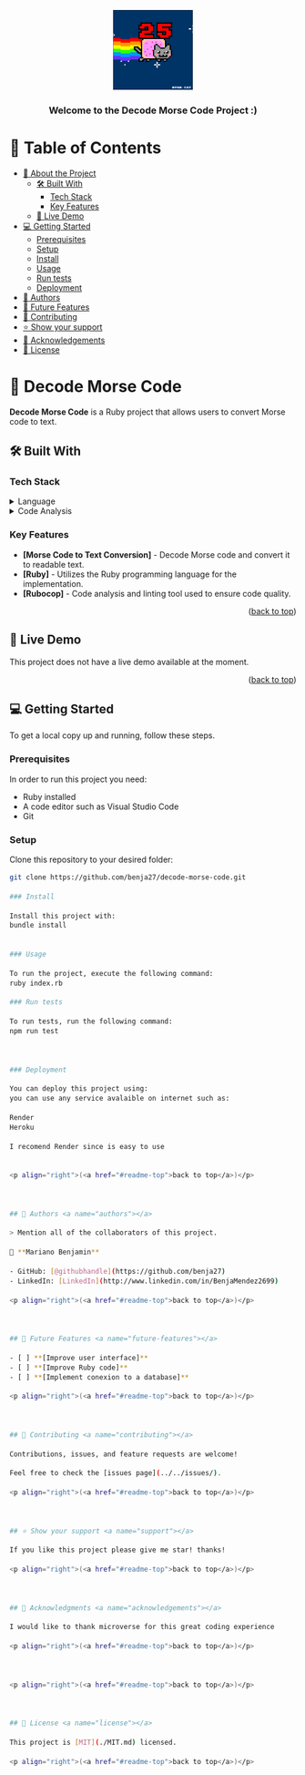 <a name="readme-top"></a>

<div align="center"> 
  <img src="nyan-cat-gif.webp" alt="logo" width="140"  height="auto" />
  <br/>

  <h3><b>Welcome to the Decode Morse Code Project :)</b></h3>

</div>



# 📗 Table of Contents

- [📖 About the Project](#about-project)
  - [🛠 Built With](#built-with)
    - [Tech Stack](#tech-stack)
    - [Key Features](#key-features)
  - [🚀 Live Demo](#live-demo)
- [💻 Getting Started](#getting-started)
  - [Prerequisites](#prerequisites)
  - [Setup](#setup)
  - [Install](#install)
  - [Usage](#usage)
  - [Run tests](#run-tests)
  - [Deployment](#deployment)
- [👥 Authors](#authors)
- [🔭 Future Features](#future-features)
- [🤝 Contributing](#contributing)
- [⭐️ Show your support](#support)
- [🙏 Acknowledgements](#acknowledgements)
- [📝 License](#license)



# 📖 Decode Morse Code <a name="about-project"></a>

**Decode Morse Code** is a Ruby project that allows users to convert Morse code to text.

## 🛠 Built With <a name="built-with"></a>

### Tech Stack <a name="tech-stack"></a>

<details>
  <summary>Language</summary>
  <ul>
    <li>Ruby</li>
  </ul>
</details>

<details>
  <summary>Code Analysis</summary>
  <ul>
    <li>Rubocop</li>
  </ul>
</details>



### Key Features <a name="key-features"></a>

<!-- > Describe between 1-3 key features of the application. -->

- **[Morse Code to Text Conversion]** - Decode Morse code and convert it to readable text.
- **[Ruby]** - Utilizes the Ruby programming language for the implementation.
- **[Rubocop]** - Code analysis and linting tool used to ensure code quality.

<p align="right">(<a href="#readme-top">back to top</a>)</p>



## 🚀 Live Demo <a name="live-demo"></a>

This project does not have a live demo available at the moment.

<p align="right">(<a href="#readme-top">back to top</a>)</p>



## 💻 Getting Started <a name="getting-started"></a>



To get a local copy up and running, follow these steps.

### Prerequisites

In order to run this project you need:
- Ruby installed
- A code editor such as Visual Studio Code
- Git


### Setup

Clone this repository to your desired folder:
```bash
git clone https://github.com/benja27/decode-morse-code.git  

### Install

Install this project with:
bundle install


### Usage

To run the project, execute the following command:
ruby index.rb

### Run tests

To run tests, run the following command:
npm run test



### Deployment

You can deploy this project using:
you can use any service avalaible on internet such as:

Render
Heroku

I recomend Render since is easy to use


<p align="right">(<a href="#readme-top">back to top</a>)</p>



## 👥 Authors <a name="authors"></a>

> Mention all of the collaborators of this project.

👤 **Mariano Benjamin**

- GitHub: [@githubhandle](https://github.com/benja27)
- LinkedIn: [LinkedIn](http://www.linkedin.com/in/BenjaMendez2699)

<p align="right">(<a href="#readme-top">back to top</a>)</p>



## 🔭 Future Features <a name="future-features"></a>

- [ ] **[Improve user interface]**
- [ ] **[Improve Ruby code]**
- [ ] **[Implement conexion to a database]**

<p align="right">(<a href="#readme-top">back to top</a>)</p>



## 🤝 Contributing <a name="contributing"></a>

Contributions, issues, and feature requests are welcome!

Feel free to check the [issues page](../../issues/).

<p align="right">(<a href="#readme-top">back to top</a>)</p>



## ⭐️ Show your support <a name="support"></a>

If you like this project please give me star! thanks!

<p align="right">(<a href="#readme-top">back to top</a>)</p>



## 🙏 Acknowledgments <a name="acknowledgements"></a>

I would like to thank microverse for this great coding experience

<p align="right">(<a href="#readme-top">back to top</a>)</p>



<p align="right">(<a href="#readme-top">back to top</a>)</p>



## 📝 License <a name="license"></a>

This project is [MIT](./MIT.md) licensed.

<p align="right">(<a href="#readme-top">back to top</a>)</p>
